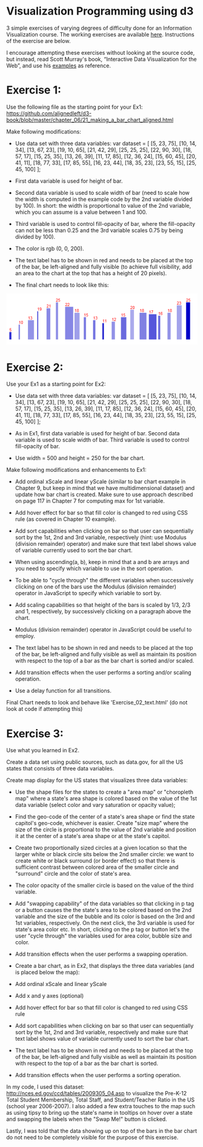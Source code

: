 Visualization Programming using d3
==============

3 simple exercises of varying degrees of difficulty done for an Information Visualization course. The working exercises are available <a href="http://kaizora.github.io/d3-exercises/">here</a>. Instructions of the exercise are below.

I encourage attempting these exercises without looking at the source code, but instead, read Scott Murray's book, “Interactive Data Visualization for the Web”, and use his <a href="https://github.com/alignedleft/d3-book">examples</a> as reference.

Exercise 1: 
==============
Use the following file as the starting point for your Ex1: https://github.com/alignedleft/d3-book/blob/master/chapter_06/21_making_a_bar_chart_aligned.html

Make following modifications: 

* Use data set with three data variables:
var dataset = [ [5, 23, 75], [10, 14, 34], [13, 67, 23], [19, 10, 65], [21, 42, 29], [25, 25, 25], [22, 90, 30], [18, 57, 17], [15, 25, 35], [13, 26, 39], [11, 17, 85], [12, 36, 24], [15, 60, 45], [20, 41, 11], [18, 77, 33], [17, 85, 55], [16, 23, 44], [18, 35, 23], [23, 55, 15], [25, 45, 100] ];

* First data variable is used for height of bar.

* Second data variable is used to scale width of bar (need to scale how the width is computed in the example code by the 2nd variable divided by 100). In short: the width is proportional to value of the 2nd variable, which you can assume is a value between 1 and 100.

* Third variable is used to control fill-opacity of bar, where the fill-opacity can not be less than 0.25 and the 3rd variable scales 0.75 by being divided by 100).

* The color is rgb (0, 0, 200).

* The text label has to be shown in red and needs to be placed at the top of the bar, be left-aligned and fully visible (to achieve full visibility, add an area to the chart at the top that has a height of 20 pixels).

* The final chart needs to look like this:

<img src="ex1_needs_to_look_like.png" />

Exercise 2: 
==============
Use your Ex1 as a starting point for Ex2:

* Use data set with three data variables:
var dataset = [ [5, 23, 75], [10, 14, 34], [13, 67, 23], [19, 10, 65], [21, 42, 29], [25, 25, 25], [22, 90, 30], [18, 57, 17], [15, 25, 35], [13, 26, 39], [11, 17, 85], [12, 36, 24], [15, 60, 45], [20, 41, 11], [18, 77, 33], [17, 85, 55], [16, 23, 44], [18, 35, 23], [23, 55, 15], [25, 45, 100] ];

* As in Ex1, first data variable is used for height of bar. Second data variable is used to scale width of bar. Third variable is used to control fill-opacity of bar.

* Use width = 500 and height = 250 for the bar chart.

Make following modifications and enhancements to Ex1: 

* Add ordinal xScale and linear yScale (similar to  bar chart example in Chapter 9, but keep in mind that we have multidimensional dataset) and update how bar chart is created.
Make sure to use approach described on page 117 in Chapter 7 for computing max for 1st variable.

* Add hover effect for bar so that fill color is changed to red using CSS rule (as covered in Chapter 10 example).

* Add sort capabilities when clicking on bar so that user can sequentially sort by the 1st, 2nd and 3rd variable, respectively (hint: use  Modulus (division remainder) operator) and make sure that text label shows value of variable currently used to sort the bar chart.

* When using ascending(a, b), keep in mind that a and b are arrays and you need to specify which variable to use in the sort operation.

* To be able to "cycle through" the different variables when successively clicking on one of the bars use the Modulus (division remainder) operator in JavaScript to specify which variable to sort by.

* Add scaling capabilities so that height of the bars is scaled by 1/3, 2/3 and 1, respectively, by successively clicking on a paragraph above the chart.

* Modulus (division remainder) operator in JavaScript could be useful to employ.

* The text label has to be shown in red and needs to be placed at the top of the bar, be left-aligned and fully visible as well as maintain its position with respect to the top of a bar as the bar chart is sorted and/or scaled.

* Add transition effects when the user performs a sorting and/or scaling operation.

* Use a delay function for all transitions.

Final Chart needs to look and behave like 'Exercise_02_text.html' (do not look at code if attempting this)


Exercise 3: 
==============
Use what you learned in Ex2.

Create a data set using public sources, such as data.gov, for all the US states that consists of three data variables.

Create map display for the US states that visualizes three data variables:

* Use the shape files for the states to create a "area map" or "choropleth map" where a state's area shape is colored based on the value of the 1st data variable (select color and vary saturation or opacity value);

* Find the geo-code of the center of a state's area shape or find the state capitol's geo-code, whichever is easier.
Create "size map" where the size of the circle is proportional to the value of 2nd variable and position it at the center of a state's area shape or at the state's capitol.

 * Create two proportionally sized circles at a given location so that the larger white or black circle sits below the 2nd smaller circle: we want to create white or black surround (or border effect) so that there is sufficient contrast between colored area of the smaller circle and "surround" circle and the color of state's area.

 * The color opacity of the smaller circle is based on the value of the third variable.

* Add "swapping capability" of the data variables so that clicking in p tag or a button causes the the state's area to be colored based on the 2nd variable and the size of the bubble and its color is based on the 3rd and 1st variables, respectively. On the next click, the 3rd variable is used for state's area color etc. In short, clicking on the p tag or button let's the user "cycle through" the variables used for area color, bubble size and color.

* Add transition effects when the user performs a swapping operation.

* Create a bar chart, as in Ex2, that displays the three data variables (and is placed below the map):

* Add ordinal xScale and linear yScale

* Add x and y axes (optional)

* Add hover effect for bar so that fill color is changed to red using CSS rule

* Add sort capabilities when clicking on bar so that user can sequentially sort by the 1st, 2nd and 3rd variable, respectively and make sure that text label shows value of variable currently used to sort the bar chart.

* The text label has to be shown in red and needs to be placed at the top of the bar, be left-aligned and fully visible as well as maintain its position with respect to the top of a bar as the bar chart is sorted.

* Add transition effects when the user performs a sorting operation.

In my code, I used this dataset: http://nces.ed.gov/ccd/tables/2009305_04.asp to visualize the  Pre-K-12 Total Student Membership, Total Staff, and Student/Teacher Ratio in the US (school year 2006-2007). I also added a few extra touches to the map such as using tipsy to bring up the state's name in tooltips on hover over a state and swapping the labels when the "Swap Me!" button is clicked.

Lastly, I was told that the data showing up on top of the bars in the bar chart do not need to be completely visible for the purpose of this exercise.
